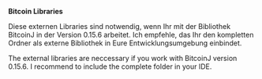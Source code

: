 <b>Bitcoin Libraries</b>

Diese externen Libraries sind notwendig, wenn Ihr mit der Bibliothek BitcoinJ in der Version 0.15.6 arbeitet. Ich empfehle, das Ihr den kompletten Ordner als externe Bibliothek in Eure Entwicklungsumgebung einbindet.

The external libraries are neccessary if you work with BitcoinJ version 0.15.6. I recommend to include the complete folder in your IDE.
